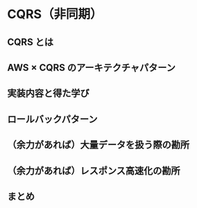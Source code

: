 # CQRS（非同期）

## CQRS とは

## AWS × CQRS のアーキテクチャパターン

## 実装内容と得た学び

## ロールバックパターン

## （余力があれば）大量データを扱う際の勘所

## （余力があれば）レスポンス高速化の勘所

## まとめ
